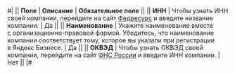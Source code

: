 

#|
||
**Поле**
|
**Описание**
|
**Обязательное поле**
||
||
**ИНН**
|
Чтобы узнать ИНН своей компании, перейдите на сайт [Федресурс](https://fedresurs.ru) и введите название компании.
|
Да
||
||
**Наименование**
|
Укажите наименование вместе с организационно-правовой формой. Убедитесь, что наименование компании соответствует тому, которое вы указали при регистрации в Яндекс Бизнесе.
|
Да
||
||
**ОКВЭД**
|
Чтобы узнать ОКВЭД своей компании, перейдите на сайт [ФНС России](https://egrul.nalog.ru) и введите ИНН компании.
|
Нет
||
|#

